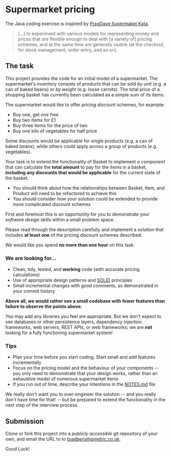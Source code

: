 # Supermarket pricing

The Java coding exercise is inspired by 
[PragDave Supermaket Kata](http://codekata.com/kata/kata01-supermarket-pricing/). 
 
> [...] to experiment with various models for representing money and prices that are flexible enough to deal with 
>[a variety of] pricing schemes, and at the same time are generally usable (at the checkout, for stock management, 
>order entry, and so on). 

## The task

This project provides the code for an initial model of a supermarket. 
The supermarket's inventory consists of _products_ that can be sold _by unit_ (e.g. a can of baked beans) or _by weight_
(e.g. loose carrots).
The total price of a shopping basket has currently been calculated as a simple sum of its items. 
  
The supermarket would like to offer _pricing discount_ schemes, for example:
- Buy one, get one free
- Buy two items for £1
- Buy three items for the price of two
- Buy one kilo of vegetables for half price

Some discounts would be applicable for single products (e.g. a can of baked beans), while others could apply across a 
group of products (e.g. vegetables).

Your task is to extend the functionality of Basket to implement _a component_ that can calculate the __total amount__ 
to pay for the items in a basket, __including any discounts that would be applicable__ for the current state of the 
basket.

* You should think about how the relationships between Basket, Item, and Product will need to be refactored to achieve 
this
* You should consider how your solution could be extended to provide more complicated discount schemes

First and foremost this is an opportunity for you to demonstrate your _software design_ skills within a small problem 
space. 

Please read through the description carefully and implement a solution that includes __at least one__ of the pricing 
discount schemes described.

We would like you spend __no more than one hour__ on this task. 
 
### We are looking for...

- Clean, tidy, tested, and __working__ code (with accurate pricing calculations) 
- Use of appropriate design patterns and [SOLID](https://en.wikipedia.org/wiki/SOLID) principles
- Small incremental changes with good comments, as demonstrated in your commit history

**Above all, we would rather see a small codebase with fewer features than failure to observe the points above.**

You may add any libraries you feel are appropriate.
But we don't expect to see databases or other persistence layers, dependency injection frameworks, web servers, REST 
APIs, or web frameworks;
we are **not** looking for a fully functioning supermarket system!

### Tips

- Plan your time before you start coding. Start small and add features incrementally
- Focus on the pricing model and the behaviour of your components -- you only need to demonstrate that your design 
works, rather than an exhaustive model of numerous supermarket items 
- If you run out of time, describe your intentions in the [NOTES.md](NOTES.md) file

We really don't want you to over-engineer the solution -- and you really don't have time for that! -- but be prepared 
to extend the functionality in the next step of the interview process. 

## Submission

Clone or fork this project into a _publicly accessible_ git repository of your own, and email the URL to to 
[tpadberg@qmetric.co.uk](mailto:tpadberg@qmetric.co.uk). 

Good Luck!

